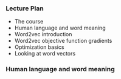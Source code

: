 ### Lecture Plan 

- The course
-  Human language and word meaning 
- Word2vec introduction 
- Word2vec objective function gradients 
- Optimization basics 
- Looking at word vectors

### Human language and word meaning

